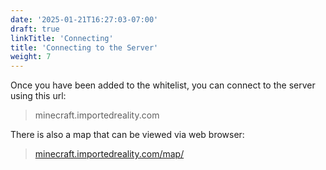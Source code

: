 ```yaml
---
date: '2025-01-21T16:27:03-07:00'
draft: true
linkTitle: 'Connecting'
title: 'Connecting to the Server'
weight: 7
---
```


Once you have been added to the whitelist, you can connect to the server using this url:

> minecraft.importedreality.com

There is also a map that can be viewed via web browser: 

>[minecraft.importedreality.com/map/](https://minecraft.importedreality.com/map/)

